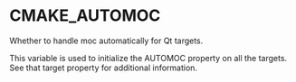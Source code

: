   

# CMAKE_AUTOMOC  
Whether to handle moc automatically for Qt targets.  

This variable is used to initialize the AUTOMOC property on all the
targets.  See that target property for additional information.  

